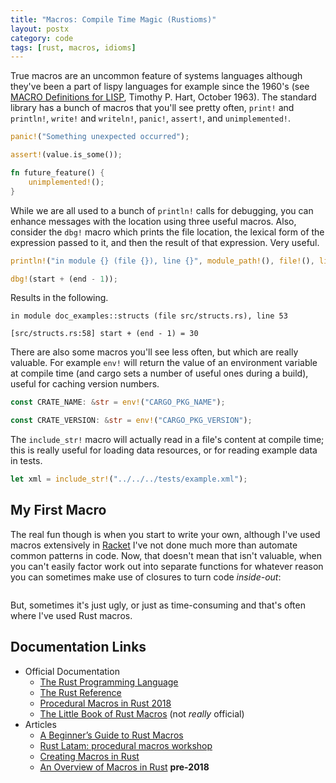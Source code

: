 ```yaml
---
title: "Macros: Compile Time Magic (Rustioms)"
layout: postx
category: code
tags: [rust, macros, idioms]
---
```


True macros are an uncommon feature of systems languages although they've been a part of lispy languages for example
since the 1960's (see [MACRO Definitions for LISP](ftp://publications.ai.mit.edu/ai-publications/pdf/AIM-057.pdf), 
Timothy P. Hart, October 1963). The standard library has a bunch of macros that you'll see pretty often, `print!` and 
`println!`, `write!` and  `writeln!`, `panic!`, `assert!`, and `unimplemented!`. 

```rust
panic!("Something unexpected occurred");

assert!(value.is_some());

fn future_feature() {
    unimplemented!();
}
```

While we are all used to a bunch of `println!` calls for debugging, you can enhance messages with the location using
three useful macros. Also, consider the `dbg!` macro which prints the file location, the lexical form of the expression 
passed to it, and then the result of that expression. Very useful.

```rust
println!("in module {} (file {}), line {}", module_path!(), file!(), line!());

dbg!(start + (end - 1));
```

Results in the following.

```text
in module doc_examples::structs (file src/structs.rs), line 53

[src/structs.rs:58] start + (end - 1) = 30
```

There are also some macros you'll see less often, but which are really valuable. For example `env!` will return the 
value of an environment variable at compile time (and cargo sets a number of useful ones during a build), useful for 
caching version numbers.

```rust
const CRATE_NAME: &str = env!("CARGO_PKG_NAME");

const CRATE_VERSION: &str = env!("CARGO_PKG_VERSION");
```

The `include_str!` macro will actually read in a file's content at compile time; this is really useful for loading data 
resources, or for reading example data in tests. 

```rust
let xml = include_str!("../../../tests/example.xml");
```

## My First Macro

The real fun though is when you start to write your own, although I've used macros extensively in [Racket](https://racket-lang.org/)
I've not done much more than automate common patterns in code. Now, that doesn't mean that isn't valuable, when you 
can't easily factor work out into separate functions for whatever reason you can sometimes make use of closures to turn
code _inside-out_:

```rust
```

But, sometimes it's just ugly, or just as time-consuming and that's often where I've used Rust macros. 

## Documentation Links

* Official Documentation
  * [The Rust Programming Language](https://doc.rust-lang.org/book/ch19-06-macros.html)
  * [The Rust Reference](https://doc.rust-lang.org/reference/macros.html)
  * [Procedural Macros in Rust 2018](https://blog.rust-lang.org/2018/12/21/Procedural-Macros-in-Rust-2018.html)
  * [The Little Book of Rust Macros](https://danielkeep.github.io/tlborm/book/index.html) (not _really_ official)
* Articles
  * [A Beginner’s Guide to Rust Macros](https://medium.com/@phoomparin/a-beginners-guide-to-rust-macros-5c75594498f1)
  * [Rust Latam: procedural macros workshop](https://github.com/dtolnay/proc-macro-workshop)
  * [Creating Macros in Rust](https://hub.packtpub.com/creating-macros-in-rust-tutorial/)
  * [An Overview of Macros in Rust](https://words.steveklabnik.com/an-overview-of-macros-in-rust) **pre-2018**
